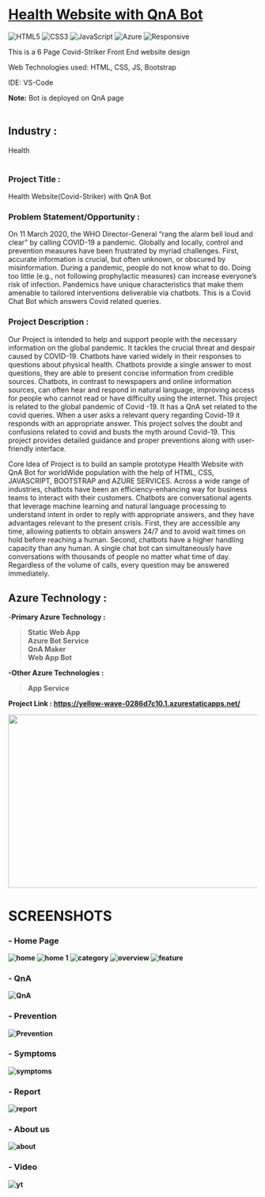 
# <a href="https://yellow-wave-0286d7c10.1.azurestaticapps.net/">Health Website with QnA Bot</a>

![HTML5](https://img.shields.io/badge/html5-%23E34F26.svg?style=for-the-badge&logo=html5&logoColor=white)
![CSS3](https://img.shields.io/badge/css3-%231572B6.svg?style=for-the-badge&logo=css3&logoColor=white)
![JavaScript](https://img.shields.io/badge/javascript-%23323330.svg?style=for-the-badge&logo=javascript&logoColor=%23F7DF1E)
![Azure](https://img.shields.io/badge/Microsoft_Azure-0089D6?style=for-the-badge&logo=microsoft-azure&logoColor=white)
![Responsive](https://img.shields.io/badge/Responsive-100%25-red)

This is a 6 Page Covid-Striker Front End website design

Web Technologies used: HTML, CSS, JS, Bootstrap

IDE: VS-Code

<b>Note:</b> Bot is deployed on QnA page
<br><br>

## Industry :
Health
<br><br>

### Project Title :
Health Website(Covid-Striker) with QnA Bot


### Problem Statement/Opportunity :
On 11 March 2020, the WHO Director-General “rang the alarm bell loud and clear” by calling COVID-19 a pandemic. Globally and locally, control and prevention measures have been frustrated by myriad challenges. First, accurate information is crucial, but often unknown, or obscured by misinformation. During a pandemic, people do not know what to do. Doing too little (e.g., not following prophylactic measures) can increase everyone’s risk of infection. Pandemics have unique characteristics that make them amenable to tailored interventions deliverable via chatbots. This is a Covid Chat Bot which answers Covid related queries.

### Project Description :
Our Project is intended to help and support people with the necessary information on the global pandemic. It tackles the crucial threat and despair caused by COVID-19. Chatbots have varied widely in their responses to questions about physical health. Chatbots provide a single answer to most questions, they are able to present concise information from credible sources. Chatbots, in contrast to newspapers and online information sources, can often hear and respond in natural language, improving access for people who cannot read or have difficulty using the internet. This project is related to the global pandemic of Covid -19. It has a QnA set related to the covid queries. When a user asks a relevant query regarding Covid-19 it responds with an appropriate answer. This project solves the doubt and confusions related to covid and busts the myth around Covid-19. This project provides detailed guidance and proper preventions along with user-friendly interface. 

Core Idea of Project is to build an sample prototype Health Website with QnA Bot for worldWide population with the help of HTML, CSS, JAVASCRIPT, BOOTSTRAP and AZURE SERVICES. Across a wide range of industries, chatbots have been an efficiency-enhancing way for business teams to interact with their customers. Chatbots are conversational agents that leverage machine learning and natural language processing to understand intent in order to reply with appropriate answers, and they have advantages relevant to the present crisis. First, they are accessible any time, allowing patients to obtain answers 24/7 and to avoid wait times on hold before reaching a human. Second, chatbots have a higher handling capacity than any human. A single chat bot can simultaneously have conversations with thousands of people no matter what time of day. Regardless of the volume of calls, every question may be answered immediately.


## Azure Technology :

-<b>Primary Azure Technology :<b><br>
>Static Web App<br>
 >Azure Bot Service<br>
 >QnA Maker<br>
>Web App Bot<br>


-Other Azure Technologies :<br>
>App Service<br>

<b>Project Link : </b>https://yellow-wave-0286d7c10.1.azurestaticapps.net/

<a href="https://futurereadytalent.in/"><p align= "center"><img src="https://github.com/PratyushKumar-0903/Future-Ready-Talent_Project/blob/master/images/FRT.jpeg" width="700" height= "350"></p></a>  

# SCREENSHOTS

### - Home Page

![home](https://github.com/PratyushKumar-0903/Future-Ready-Talent_Project/blob/master/images/Screenshot%20(117).png)
![home 1](https://github.com/PratyushKumar-0903/Future-Ready-Talent_Project/blob/master/images/Screenshot%20(118).png)
![category](https://github.com/PratyushKumar-0903/Future-Ready-Talent_Project/blob/master/images/Screenshot%20(123).png)
![overview](https://github.com/PratyushKumar-0903/Future-Ready-Talent_Project/blob/master/images/Screenshot%20(124).png)
![feature](https://github.com/PratyushKumar-0903/Future-Ready-Talent_Project/blob/master/images/Screenshot%20(125).png)

### - QnA

![QnA](https://github.com/PratyushKumar-0903/Future-Ready-Talent_Project/blob/master/images/Screenshot%20(130).png)

### - Prevention

![Prevention](https://github.com/PratyushKumar-0903/Future-Ready-Talent_Project/blob/master/images/Screenshot%20(127).png)

### - Symptoms

![symptoms](https://github.com/PratyushKumar-0903/Future-Ready-Talent_Project/blob/master/images/Screenshot%20(128).png)

### - Report 

![report](https://github.com/PratyushKumar-0903/Future-Ready-Talent_Project/blob/master/images/Screenshot%20(129).png)

### - About us 

![about](https://github.com/PratyushKumar-0903/Future-Ready-Talent_Project/blob/master/images/Screenshot%20(132).png)

### - Video

![yt](https://youtu.be/WBktcXI8-XY)

